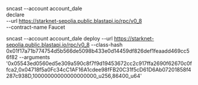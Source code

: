 sncast --account account_dale \
declare \
--url https://starknet-sepolia.public.blastapi.io/rpc/v0_8 \
--contract-name Faucet

sncast --account account_dale deploy --url https://starknet-sepolia.public.blastapi.io/rpc/v0_8 --class-hash 0x01f17a71b774754d5b566de5098b433e0d14459df826def1feaadd469cc56f82 --arguments '0x05543ed0560ed5e309a590c8f7f9d19453672cc2c917ffa2690f62670c0ffca2,0x04718f5a0Fc34cC1AF16A1cdee98fFB20C31f5cD61D6Ab07201858f4287c938D,10000000000000000000_u256,86400_u64'
